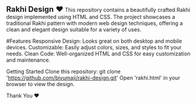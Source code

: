 <span style="font-size:20px;">**Rakhi Design** ❤️</span>
This repository contains a beautifully crafted Rakhi design implemented using HTML and CSS. The project showcases a traditional Rakhi pattern with modern web design techniques, offering a clean and elegant design suitable for a variety of uses.

#Features
Responsive Design: Looks great on both desktop and mobile devices.
Customizable: Easily adjust colors, sizes, and styles to fit your needs.
Clean Code: Well-organized HTML and CSS for easy customization and maintenance.

Getting Started
Clone this repository: git clone 'https://github.com/bivumaji/rakhi-design.git'
Open 'rakhi.html' in your browser to view the design.

Thank You ❤️
